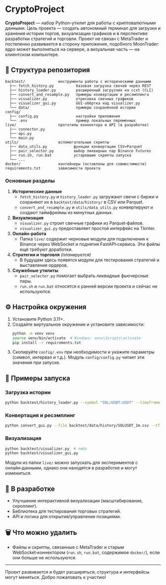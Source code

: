 # CryptoProject

**CryptoProject** — набор Python-утилит для работы с криптовалютными данными. Цель проекта — создать автономный терминал для загрузки и хранения истории торгов, визуализации графиков и в перспективе разработки стратегий и торговли. Проект не связан с MetaTrader и постепенно развивается в сторону приложения, подобного MoonTrader: ядро может выполняться на сервере, а визуальная часть — на клиентском компьютере.

## 📂 Структура репозитория

```
backtest/               инструменты работы с историческими данными
  ├── fetch_history.py          базовая загрузка свечей через REST
  ├── history_loader.py         расширенный загрузчик на ccxt (CLI)
  ├── convert_and_resample.py   примеры конвертации и ресэмплинга
  ├── visualizer.py             отрисовка свечных графиков
  ├── visualizer_gui.py         GUI‑обёртка над visualizer.py
  └── data/                     примеры сохранённой истории
config/
  ├── config.py                 настройки приложения
  └── .env                      пример локальных переменных
live/                   прототипы коннектора и API (в разработке)
  ├── connector.py
  ├── api.py
  └── main.py
utils/                  вспомогательные скрипты
  ├── data_utils.py            функции конвертации CSV↔Parquet
  ├── pair_selector.py         выбор ликвидных пар Binance Futures
  ├── run.sh, run.bat          устаревшие скрипты запуска
  └── ...
docker/                 контейнеры (оставлены для совместимости)
requirements.txt        зависимости проекта
```

### Основные разделы

1. **Исторические данные**
   - `fetch_history.py` и `history_loader.py` загружают свечи с биржи и сохраняют их в `backtest/data/history/` в CSV или Parquet.
   - `convert_and_resample.py` и `utils/data_utils.py` конвертируют и создают таймфреймы из минутных данных.
2. **Визуализация**
   - `visualizer.py` строит свечные графики из Parquet‑файлов.
   - `visualizer_gui.py` предоставляет простой интерфейс на Tkinter.
3. **Онлайн‑работа**
   - Папка `live/` содержит черновые модули для подключения к Binance через WebSocket и поднятия FastAPI‑сервиса. Эти файлы ещё требуют доработки.
4. **Стратегии и торговля** *(планируется)*
   - В будущем здесь появятся модули для тестирования стратегий и выставления ордеров.
5. **Служебные утилиты**
   - `pair_selector.py` помогает выбрать ликвидные фьючерсные пары.
   - `run.sh` и `run.bat` относятся к ранней версии проекта и сейчас не используются.

## ⚙️ Настройка окружения

1. Установите Python 3.11+.
2. Создайте виртуальное окружение и установите зависимости:
   ```bash
   python -m venv venv
   source venv/bin/activate  # Windows: venv\Scripts\activate
   pip install -r requirements.txt
   ```
3. Скопируйте `config/.env` при необходимости и укажите параметры (символ, интервал и т.д.). Модуль `config/config.py` читает эти значения при запуске.

## 🚀 Примеры запуска

### Загрузка истории
```bash
python backtest/history_loader.py --symbol "SOL/USDT:USDT" --timeframe 1m --days 30
```

### Конвертация и ресэмплинг
```bash
python convert_gui.py --file backtest/data/history/SOLUSDT_1m.csv --tf 5m 15m 1h
```

### Визуализация
```bash
python backtest/visualizer.py  # либо
python backtest/visualizer_gui.py
```

Модули из папки `live/` можно запускать для экспериментов с онлайн‑данными, однако они находятся в разработке и могут измениться.

## 🚧 В разработке

- Улучшение интерактивной визуализации (масштабирование, скроллинг).
- Библиотека для тестирования торговых стратегий.
- API и логика для открытия/управления позициями.

## 🗑️ Что можно удалить

- Файлы и скрипты, связанные с MetaTrader и старым WebSocket‑коннектором (`run.sh`, `run.bat`, содержимое `docker/`), если они больше не используются.

---

Проект развивается и будет расширяться; структура и интерфейсы могут меняться. Добро пожаловать к участию!

